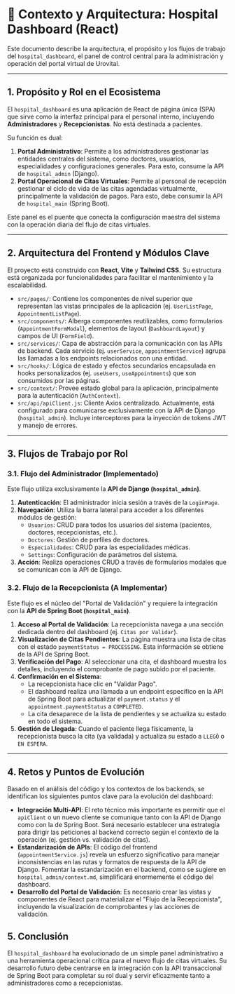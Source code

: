 # 🏥 Contexto y Arquitectura: Hospital Dashboard (React)

Este documento describe la arquitectura, el propósito y los flujos de trabajo del `hospital_dashboard`, el panel de control central para la administración y operación del portal virtual de Urovital.

---

## 1. Propósito y Rol en el Ecosistema

El `hospital_dashboard` es una aplicación de React de página única (SPA) que sirve como la interfaz principal para el personal interno, incluyendo **Administradores** y **Recepcionistas**. No está destinada a pacientes.

Su función es dual:

1.  **Portal Administrativo**: Permite a los administradores gestionar las entidades centrales del sistema, como doctores, usuarios, especialidades y configuraciones generales. Para esto, consume la API de `hospital_admin` (Django).
2.  **Portal Operacional de Citas Virtuales**: Permite al personal de recepción gestionar el ciclo de vida de las citas agendadas virtualmente, principalmente la validación de pagos. Para esto, debe consumir la API de `hospital_main` (Spring Boot).

Este panel es el puente que conecta la configuración maestra del sistema con la operación diaria del flujo de citas virtuales.

---

## 2. Arquitectura del Frontend y Módulos Clave

El proyecto está construido con **React**, **Vite** y **Tailwind CSS**. Su estructura está organizada por funcionalidades para facilitar el mantenimiento y la escalabilidad.

-   `src/pages/`: Contiene los componentes de nivel superior que representan las vistas principales de la aplicación (ej. `UserListPage`, `AppointmentListPage`).
-   `src/components/`: Alberga componentes reutilizables, como formularios (`AppointmentFormModal`), elementos de layout (`DashboardLayout`) y campos de UI (`FormField`).
-   `src/services/`: Capa de abstracción para la comunicación con las APIs de backend. Cada servicio (ej. `userService`, `appointmentService`) agrupa las llamadas a los endpoints relacionados con una entidad.
-   `src/hooks/`: Lógica de estado y efectos secundarios encapsulada en hooks personalizados (ej. `useUsers`, `useAppointments`) que son consumidos por las páginas.
-   `src/context/`: Provee estado global para la aplicación, principalmente para la autenticación (`AuthContext`).
-   `src/api/apiClient.js`: Cliente Axios centralizado. Actualmente, está configurado para comunicarse exclusivamente con la API de Django (`hospital_admin`). Incluye interceptores para la inyección de tokens JWT y manejo de errores.

---

## 3. Flujos de Trabajo por Rol

### 3.1. Flujo del Administrador (Implementado)

Este flujo utiliza exclusivamente la **API de Django (`hospital_admin`)**.

1.  **Autenticación**: El administrador inicia sesión a través de la `LoginPage`.
2.  **Navegación**: Utiliza la barra lateral para acceder a los diferentes módulos de gestión:
    -   `Usuarios`: CRUD para todos los usuarios del sistema (pacientes, doctores, recepcionistas, etc.).
    -   `Doctores`: Gestión de perfiles de doctores.
    -   `Especialidades`: CRUD para las especialidades médicas.
    -   `Settings`: Configuración de parámetros del sistema.
3.  **Acción**: Realiza operaciones CRUD a través de formularios modales que se comunican con la API de Django.

### 3.2. Flujo de la Recepcionista (A Implementar)

Este flujo es el núcleo del "Portal de Validación" y requiere la integración con la **API de Spring Boot (`hospital_main`)**.

1.  **Acceso al Portal de Validación**: La recepcionista navega a una sección dedicada dentro del dashboard (ej. `Citas por Validar`).
2.  **Visualización de Citas Pendientes**: La página muestra una lista de citas con el estado `paymentStatus = PROCESSING`. Esta información se obtiene de la API de Spring Boot.
3.  **Verificación del Pago**: Al seleccionar una cita, el dashboard muestra los detalles, incluyendo el comprobante de pago subido por el paciente.
4.  **Confirmación en el Sistema**:
    -   La recepcionista hace clic en "Validar Pago".
    -   El dashboard realiza una llamada a un endpoint específico en la API de Spring Boot para actualizar el `payment.status` y el `appointment.paymentStatus` a `COMPLETED`.
    -   La cita desaparece de la lista de pendientes y se actualiza su estado en todo el sistema.
5.  **Gestión de Llegada**: Cuando el paciente llega físicamente, la recepcionista busca la cita (ya validada) y actualiza su estado a `LLEGÓ` o `EN ESPERA`.

---

## 4. Retos y Puntos de Evolución

Basado en el análisis del código y los contextos de los backends, se identifican los siguientes puntos clave para la evolución del dashboard:

-   **Integración Multi-API**: El reto técnico más importante es permitir que el `apiClient` o un nuevo cliente se comunique tanto con la API de Django como con la de Spring Boot. Será necesario establecer una estrategia para dirigir las peticiones al backend correcto según el contexto de la operación (ej. gestión vs. validación de citas).
-   **Estandarización de APIs**: El código del frontend (`appointmentService.js`) revela un esfuerzo significativo para manejar inconsistencias en las rutas y formatos de respuesta de la API de Django. Fomentar la estandarización en el backend, como se sugiere en `hospital_admin/context.md`, simplificará enormemente el código del dashboard.
-   **Desarrollo del Portal de Validación**: Es necesario crear las vistas y componentes de React para materializar el "Flujo de la Recepcionista", incluyendo la visualización de comprobantes y las acciones de validación.

## 5. Conclusión

El `hospital_dashboard` ha evolucionado de un simple panel administrativo a una herramienta operacional crítica para el nuevo flujo de citas virtuales. Su desarrollo futuro debe centrarse en la integración con la API transaccional de Spring Boot para completar su rol dual y servir eficazmente tanto a administradores como a recepcionistas. 